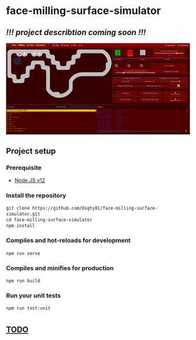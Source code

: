 # face-milling-surface-simulator
## ***!!! project describtion coming soon !!!***

![](./pagedemo.gif)

## Project setup

### Prerequisite

- [Node.JS v12](https://nodejs.org/download/release/v12.8.0/)

### Install the repository
```
git clone https://github.com/Oigty81/face-milling-surface-simulator.git
cd face-milling-surface-simulator
npm install
```

### Compiles and hot-reloads for development
```
npm run serve
```

### Compiles and minifies for production
```
npm run build
```

### Run your unit tests
```
npm run test:unit
```

# 


## [TODO](TODO.md)
